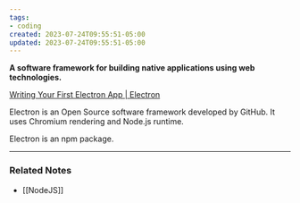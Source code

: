 ```yaml
---
tags:
- coding
created: 2023-07-24T09:55:51-05:00
updated: 2023-07-24T09:55:51-05:00
---
```

**A software framework for building native applications using web technologies.**

[Writing Your First Electron App | Electron](https://www.electronjs.org/docs/tutorial/first-app)

Electron is an Open Source software framework developed by GitHub. It uses Chromium rendering and Node.js runtime.

Electron is an npm package.

---



### Related Notes
- [[NodeJS]]